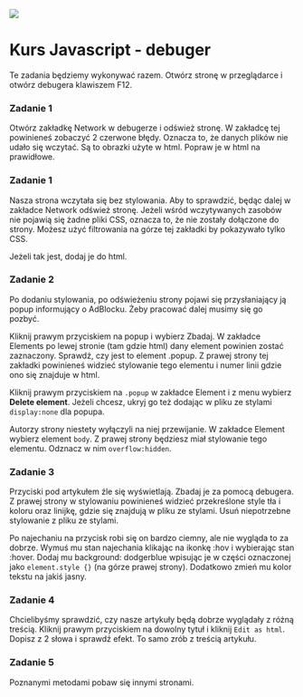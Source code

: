 ![](../kursjs.png)

# Kurs Javascript - debuger


Te zadania będziemy wykonywać razem.
Otwórz stronę w przeglądarce i otwórz debugera klawiszem F12.

### Zadanie 1
Otwórz zakładkę Network w debugerze i odśwież stronę. W zakładcę tej powinieneś zobaczyć 2 czerwone błędy. Oznacza to, że danych plików nie udało się wczytać. Są to obrazki użyte w html. Popraw je w html na prawidłowe.

### Zadanie 1
Nasza strona wczytała się bez stylowania. Aby to sprawdzić, będąc dalej w zakładce Network odśwież stronę. Jeżeli wśród wczytywanych zasobów nie pojawią się żadne pliki CSS, oznacza to, że nie zostały dołączone do strony. Możesz użyć filtrowania na górze tej zakładki by pokazywało tylko CSS.

Jeżeli tak jest, dodaj je do html.

### Zadanie 2
Po dodaniu stylowania, po odświeżeniu strony pojawi się przysłaniający ją popup informujący o AdBlocku. Żeby pracować dalej musimy się go pozbyć.

Kliknij prawym przyciskiem na popup i wybierz Zbadaj.
W zakładce Elements po lewej stronie (tam gdzie html) dany element powinien zostać zaznaczony. Sprawdź, czy jest to element .popup. Z prawej strony tej zakładki powinieneś widzieć stylowanie tego elementu i numer linii gdzie ono się znajduje w html.

Kliknij prawym przyciskiem na `.popup` w zakładce Element i z menu wybierz **Delete element**.
Jeżeli chcesz, ukryj go też dodając w pliku ze stylami `display:none` dla popupa.

Autorzy strony niestety wyłączyli na niej przewijanie. W zakładce Element wybierz element `body`. Z prawej strony będziesz miał stylowanie tego elementu. Odznacz w nim `overflow:hidden`.


### Zadanie 3
Przyciski pod artykułem źle się wyświetlają. Zbadaj je za pomocą debugera. Z prawej strony w stylowaniu powinieneś widzieć przekreślone style tła i koloru oraz linijkę, gdzie się znajdują w pliku ze stylami. Usuń niepotrzebne stylowanie z pliku ze stylami.

Po najechaniu na przycisk robi się on bardzo ciemny, ale nie wygląda to za dobrze. Wymuś mu stan najechania klikając na ikonkę :hov i wybierając stan :hover. Dodaj mu background: dodgerblue wpisując je w części oznaczonej jako `element.style {}` (na górze prawej strony). Dodatkowo zmień mu kolor tekstu na jakiś jasny.

### Zadanie 4
Chcielibyśmy sprawdzić, czy nasze artykuły będą dobrze wyglądały z różną treścią.
Kliknij prawym przyciskiem na dowolny tytuł i kliknij `Edit as html`. Dopisz z 2 słowa i sprawdź efekt. To samo zrób z treścią artykułu.

### Zadanie 5
Poznanymi metodami pobaw się innymi stronami.
